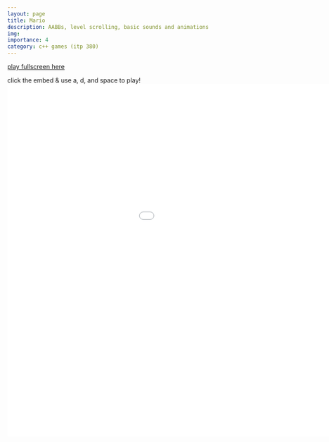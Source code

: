 ```yaml
---
layout: page
title: Mario
description: AABBs, level scrolling, basic sounds and animations
img:
importance: 4
category: c++ games (itp 380)
---
```


<a href="../../games/mario.html" target="_blank">play fullscreen here</a>

click the embed & use a, d, and space to play!
<embed type="text/html" src="../../games/mario.html"  width="1200" height="800">
